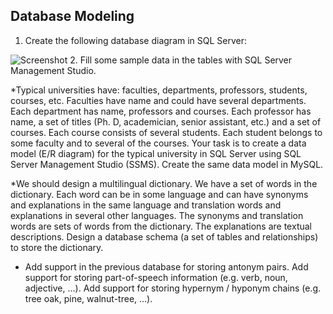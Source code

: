 ## Database Modeling

1. Create the following database diagram in SQL Server:

  ![Screenshot](https://raw.githubusercontent.com/flextry/Telerik-Academy/master/Databases/03.%20Database%20Modeling/01.%20task/diagram.png)
2. Fill some sample data in the tables with SQL Server Management Studio.

*Typical universities have: faculties, departments, professors, students, courses, etc. Faculties have name and could have several departments. Each department has name, professors and courses. Each professor has name, a set of titles (Ph. D, academician, senior assistant, etc.) and a set of courses. Each course consists of several students. Each student belongs to some faculty and to several of the courses. Your task is to create a data model (E/R diagram) for the typical university in SQL Server using SQL Server Management Studio (SSMS).
Create the same data model in MySQL.

*We should design a multilingual dictionary. We have a set of words in the dictionary.
Each word can be in some language and can have synonyms and explanations in the same language and translation words and explanations in several other languages.
The synonyms and translation words are sets of words from the dictionary. The explanations are textual descriptions.
Design a database schema (a set of tables and relationships) to store the dictionary.

* Add support in the previous database for storing antonym pairs.
Add support for storing part-of-speech information (e.g. verb, noun, adjective, …).
Add support for storing hypernym / hyponym chains (e.g. tree oak, pine, walnut-tree, …).
